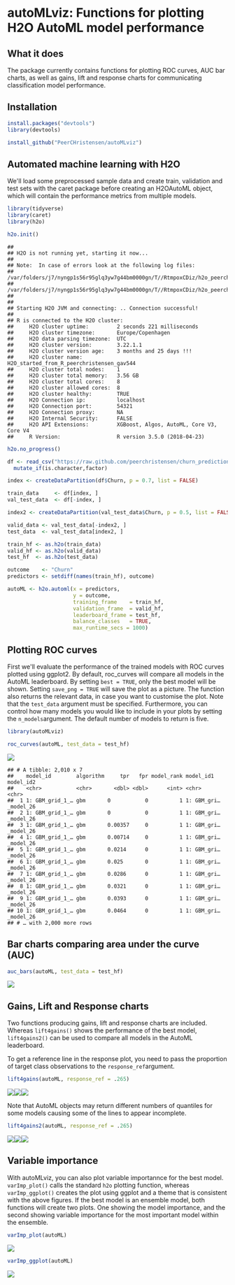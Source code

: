 autoMLviz: Functions for plotting H2O AutoML model performance
================

What it does
------------

The package currently contains functions for plotting ROC curves, AUC bar charts, as well as gains, lift and response charts for communicating classification model performance.

Installation
------------

``` r
install.packages("devtools")
library(devtools)

install_github("PeerCHristensen/autoMLviz")
```

Automated machine learning with H2O
-----------------------------------

We'll load some preprocessed sample data and create train, validation and test sets with the caret package before creating an H2OAutoML object, which will contain the performance metrics from multiple models.

``` r
library(tidyverse)
library(caret)
library(h2o)

h2o.init()
```

    ## 
    ## H2O is not running yet, starting it now...
    ## 
    ## Note:  In case of errors look at the following log files:
    ##     /var/folders/j7/nyngp1s56r95glq3yw7g44bm0000gn/T//RtmpoxCDiz/h2o_peerchristensen_started_from_r.out
    ##     /var/folders/j7/nyngp1s56r95glq3yw7g44bm0000gn/T//RtmpoxCDiz/h2o_peerchristensen_started_from_r.err
    ## 
    ## 
    ## Starting H2O JVM and connecting: .. Connection successful!
    ## 
    ## R is connected to the H2O cluster: 
    ##     H2O cluster uptime:         2 seconds 221 milliseconds 
    ##     H2O cluster timezone:       Europe/Copenhagen 
    ##     H2O data parsing timezone:  UTC 
    ##     H2O cluster version:        3.22.1.1 
    ##     H2O cluster version age:    3 months and 25 days !!! 
    ##     H2O cluster name:           H2O_started_from_R_peerchristensen_gav544 
    ##     H2O cluster total nodes:    1 
    ##     H2O cluster total memory:   3.56 GB 
    ##     H2O cluster total cores:    8 
    ##     H2O cluster allowed cores:  8 
    ##     H2O cluster healthy:        TRUE 
    ##     H2O Connection ip:          localhost 
    ##     H2O Connection port:        54321 
    ##     H2O Connection proxy:       NA 
    ##     H2O Internal Security:      FALSE 
    ##     H2O API Extensions:         XGBoost, Algos, AutoML, Core V3, Core V4 
    ##     R Version:                  R version 3.5.0 (2018-04-23)

``` r
h2o.no_progress()

df <- read_csv("https://raw.github.com/peerchristensen/churn_prediction/master/telecom_churn_prep.csv") %>%
  mutate_if(is.character,factor)

index <- createDataPartition(df$Churn, p = 0.7, list = FALSE)

train_data     <- df[index, ]
val_test_data  <- df[-index, ]

index2 <- createDataPartition(val_test_data$Churn, p = 0.5, list = FALSE)

valid_data <- val_test_data[-index2, ]
test_data  <- val_test_data[index2, ]

train_hf <- as.h2o(train_data)
valid_hf <- as.h2o(valid_data)
test_hf  <- as.h2o(test_data)

outcome    <- "Churn"
predictors <- setdiff(names(train_hf), outcome)

autoML <- h2o.automl(x = predictors, 
                     y = outcome,
                     training_frame    = train_hf,
                     validation_frame  = valid_hf,
                     leaderboard_frame = test_hf,
                     balance_classes   = TRUE,
                     max_runtime_secs = 1000)
```

Plotting ROC curves
-------------------

First we'll evaluate the performance of the trained models with ROC curves plotted using ggplot2. By default, roc\_curves will compare all models in the AutoML leaderboard. By setting `best = TRUE`, only the best model will be shown. Setting `save_png = TRUE` will save the plot as a picture. The function also returns the relevant data, in case you want to customise the plot. Note that the `test_data` argument must be specified. Furthermore, you can control how many models you would like to include in your plots by setting the `n_models`argument. The default number of models to return is five.

``` r
library(autoMLviz)

roc_curves(autoML, test_data = test_hf)
```

![](README_files/figure-markdown_github/unnamed-chunk-3-1.png)

    ## # A tibble: 2,010 x 7
    ##    model_id        algorithm     tpr   fpr model_rank model_id1   model_id2
    ##    <chr>           <chr>       <dbl> <dbl>      <int> <chr>       <chr>    
    ##  1 1: GBM_grid_1_… gbm       0           0          1 1: GBM_gri… _model_26
    ##  2 1: GBM_grid_1_… gbm       0           0          1 1: GBM_gri… _model_26
    ##  3 1: GBM_grid_1_… gbm       0.00357     0          1 1: GBM_gri… _model_26
    ##  4 1: GBM_grid_1_… gbm       0.00714     0          1 1: GBM_gri… _model_26
    ##  5 1: GBM_grid_1_… gbm       0.0214      0          1 1: GBM_gri… _model_26
    ##  6 1: GBM_grid_1_… gbm       0.025       0          1 1: GBM_gri… _model_26
    ##  7 1: GBM_grid_1_… gbm       0.0286      0          1 1: GBM_gri… _model_26
    ##  8 1: GBM_grid_1_… gbm       0.0321      0          1 1: GBM_gri… _model_26
    ##  9 1: GBM_grid_1_… gbm       0.0393      0          1 1: GBM_gri… _model_26
    ## 10 1: GBM_grid_1_… gbm       0.0464      0          1 1: GBM_gri… _model_26
    ## # … with 2,000 more rows

Bar charts comparing area under the curve (AUC)
-----------------------------------------------

``` r
auc_bars(autoML, test_data = test_hf)
```

![](README_files/figure-markdown_github/unnamed-chunk-4-1.png)

Gains, Lift and Response charts
-------------------------------

Two functions producing gains, lift and response charts are included. Whereas `lift4gains()` shows the performance of the best model, `lift4gains2()` can be used to compare all models in the AutoML leaderboard.

To get a reference line in the response plot, you need to pass the proportion of target class observations to the `response_ref`argument.

``` r
lift4gains(autoML, response_ref = .265)
```

![](README_files/figure-markdown_github/unnamed-chunk-5-1.png)![](README_files/figure-markdown_github/unnamed-chunk-5-2.png)![](README_files/figure-markdown_github/unnamed-chunk-5-3.png)

Note that AutoML objects may return different numbers of quantiles for some models causing some of the lines to appear incomplete.

``` r
lift4gains2(autoML, response_ref = .265)
```

![](README_files/figure-markdown_github/unnamed-chunk-6-1.png)![](README_files/figure-markdown_github/unnamed-chunk-6-2.png)![](README_files/figure-markdown_github/unnamed-chunk-6-3.png)

Variable importance
-------------------

With autoMLviz, you can also plot variable importannce for the best model. `varImp_plot()` calls the standard `h2o` plotting function, whereas `varImp_ggplot()` creates the plot using ggplot and a theme that is consistent with the above figures. If the best model is an ensemble model, both functions will create two plots. One showing the model importance, and the second showing variable importance for the most important model within the ensemble.

``` r
varImp_plot(autoML)
```

![](README_files/figure-markdown_github/unnamed-chunk-7-1.png)

``` r
varImp_ggplot(autoML)
```

![](README_files/figure-markdown_github/unnamed-chunk-8-1.png)
